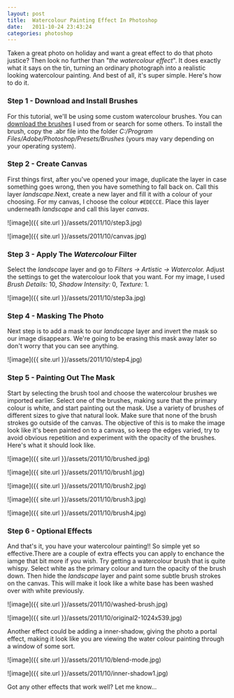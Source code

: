 ```yaml
---
layout: post
title:  Watercolour Painting Effect In Photoshop
date:   2011-10-24 23:43:24
categories: photoshop
---
```


Taken a great photo on holiday and want a great effect to do that photo justice? Then look no further than "_the watercolour effect_". It does exactly what it says on the tin, turning an ordinary photograph into a realistic looking watercolour painting. And best of all, it's super simple. Here's how to do it.

### Step 1 - Download and Install Brushes
For this tutorial, we'll be using some custom watercolour brushes. You can [download the brushes](http://www.bittbox.com/freebies/free-hi-res-watercolor-photoshop-brushes-set-ii) I used from or search for some others. To install the brush, copy the .abr file into the folder _C:/Program Files/Adobe/Photoshop/Presets/Brushes_ (yours may vary depending on your operating system).

### Step 2 - Create Canvas
First things first, after you've opened your image, duplicate the layer in case something goes wrong, then you have something to fall back on. Call this layer _landscape_.Next, create a new layer and fill it with a colour of your choosing. For my canvas, I choose the colour `#EDECCE`. Place this layer underneath _landscape_ and call this layer _canvas_.

![image]({{ site.url }}/assets/2011/10/step3.jpg)

![image]({{ site.url }}/assets/2011/10/canvas.jpg)

### Step 3 - Apply The _Watercolour_ Filter
Select the _landscape_ layer and go to _Filters -&gt; Artistic -&gt; Watercolor._ Adjust the settings to get the watercolour look that you want. For my image, I used _Brush Details:_ 10, _Shadow Intensity:_ 0, _Texture:_ 1.

![image]({{ site.url }}/assets/2011/10/step3a.jpg)

### Step 4 - Masking The Photo
Next step is to add a mask to our _landscape_ layer and invert the mask so our image disappears. We're going to be erasing this mask away later so don't worry that you can see anything.

![image]({{ site.url }}/assets/2011/10/step4.jpg)

### Step 5 - Painting Out The Mask
Start by selecting the brush tool and choose the watercolour brushes we imported earlier. Select one of the brushes, making sure that the primary colour is white, and start painting out the mask. Use a variety of brushes of different sizes to give that natural look. Make sure that none of the brush strokes go outside of the canvas. The objective of this is to make the image look like it's been painted on to a canvas, so keep the edges varied, try to avoid obvious repetition and experiment with the opacity of the brushes. Here's what it should look like.

![image]({{ site.url }}/assets/2011/10/brushed.jpg)

![image]({{ site.url }}/assets/2011/10/brush1.jpg)

![image]({{ site.url }}/assets/2011/10/brush2.jpg)

![image]({{ site.url }}/assets/2011/10/brush3.jpg)

![image]({{ site.url }}/assets/2011/10/brush4.jpg)

### Step 6 - Optional Effects
And that's it, you have your watercolour painting!! So simple yet so effective.There are a couple of extra effects you can apply to enchance the iamge that bit more if you wish. Try getting a watercolour brush that is quite whispy. Select white as the primary colour and turn the opacity of the brush down. Then hide the _landscape_ layer and paint some subtle brush strokes on the canvas. This will make it look like a white base has been washed over with white previously.

![image]({{ site.url }}/assets/2011/10/washed-brush.jpg)

![image]({{ site.url }}/assets/2011/10/original2-1024x539.jpg)

Another effect could be adding a inner-shadow, giving the photo a portal effect, making it look like you are viewing the water colour painting through a window of some sort.

![image]({{ site.url }}/assets/2011/10/blend-mode.jpg)

![image]({{ site.url }}/assets/2011/10/inner-shadow1.jpg)

Got any other effects that work well? Let me know...
